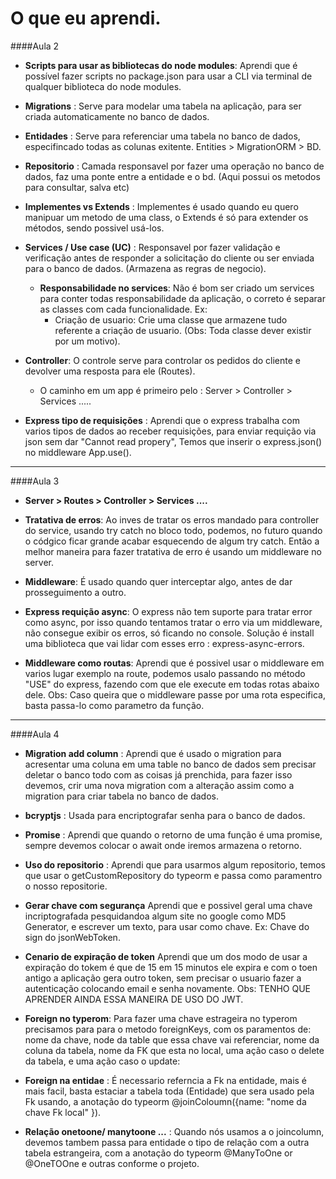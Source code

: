 # O que eu aprendi.

####Aula 2

- **Scripts para usar as bibliotecas do node modules**: Aprendi que é possível fazer scripts no package.json para usar a CLI via terminal de qualquer biblioteca do node modules.

- **Migrations** : Serve para modelar uma tabela na aplicação, para ser criada automaticamente no banco de dados. 

- **Entidades** : Serve para referenciar uma tabela no banco de dados, especifincado todas as colunas exitente. Entities > MigrationORM > BD.

- **Repositorio** : Camada responsavel por fazer uma operação no banco de dados, faz uma ponte entre a entidade e o bd. (Aqui possui os metodos para consultar, salva etc)

- **Implementes vs Extends** : Implementes é usado quando eu quero manipuar um metodo de uma class, o Extends é só para extender os métodos, sendo possivel usá-los. 

- **Services / Use case (UC)** : Responsavel por fazer validação e verificação antes de responder a solicitação do cliente ou ser enviada para o banco de dados. (Armazena as regras de negocio).

  - **Responsabilidade no services**: Não é bom ser criado um services para conter todas responsabilidade da aplicação, o correto é separar as classes com cada funcionalidade. 
  Ex: 
      - Criação de usuario: Crie uma classe que armazene tudo referente a criação de usuario.
 (Obs: Toda classe dever existir por um motivo).

 - **Controller**: O controle serve para controlar os pedidos do cliente e devolver uma resposta para ele (Routes).

    - O caminho em um app é primeiro pelo : Server > Controller > Services .....

- **Express tipo de requisições** : Aprendi que o express trabalha com varios tipos de dados ao receber requisições, para enviar requição via json sem dar "Cannot read propery", Temos que inserir o express.json() no middleware App.use().


---------------------

####Aula 3

- **Server > Routes > Controller > Services ....**

- **Tratativa de erros**: Ao inves de tratar os erros mandado para controller do service, usando try catch no bloco todo, podemos, no futuro quando o códgico ficar grande acabar esquecendo de algum try catch. Então a melhor maneira para fazer tratativa de erro é usando um middleware no server.

- **Middleware**: É usado quando quer interceptar algo, antes de dar prosseguimento a outro.

- **Express requição async**: O express não tem suporte para tratar error como async, por isso quando tentamos tratar o erro via um middleware, não consegue exibir os erros, só ficando no console. Solução é install uma biblioteca que vai lidar com esses erro : express-async-errors.

- **Middleware como routas**: Aprendi que é possivel usar o middleware em varios lugar exemplo na route, podemos usalo passando no método "USE" do express, fazendo com que ele execute em todas rotas abaixo dele. Obs: Caso queira que o middleware passe por uma rota especifica, basta passa-lo como parametro da função.


-------------------

####Aula 4 

- **Migration add column** : Aprendi que é usado o migration para acresentar uma coluna em uma table no banco de dados sem precisar deletar o banco todo com as coisas já prenchida, para fazer isso devemos, crir uma nova migration com a alteração assim como a migration para criar tabela no banco de dados.

- **bcryptjs** : Usada para encriptografar senha para o banco de dados.

- **Promise<t>** : Aprendi que quando o retorno de uma função é uma promise, sempre devemos colocar o await onde iremos armazena o retorno.

- **Uso do repositorio** : Aprendi que para usarmos algum repositorio, temos que usar o getCustomRepository do typeorm e passa como paramentro o nosso repositorie.

- **Gerar chave com segurança** Aprendi que e possivel geral uma chave incriptografada pesquidandoa algum site no google como MD5 Generator, e escrever um texto, para usar como chave.
Ex: Chave do sign do jsonWebToken.

- **Cenario de expiração de token** Aprendi que um dos modo de usar a expiração do tokem é que de 15 em 15 minutos ele expira e com o toen antigo a aplicação gera outro token, sem precisar o usuario fazer a autenticação colocando email e senha novamente. Obs: TENHO QUE APRENDER AINDA ESSA MANEIRA DE USO DO JWT. 

- **Foreign no typerom**: Para fazer uma chave estrageira no typerom precisamos para para o metodo foreignKeys, com os paramentos de: nome da chave, node da table que essa chave vai referenciar, nome da coluna da tabela, nome da FK que esta no local, uma ação caso o delete da tabela, e uma ação caso o update:  

- **Foreign na entidae** : É necessario referncia a Fk na entidade, mais é mais facil, basta estaciar a tabela toda (Entidade) que sera usado pela Fk usando, a anotação do typeorm @joinColoumn({name: "nome da chave Fk local" }). 

- **Relação onetoone/ manytoone ...** : Quando nós usamos a o joincolumn, devemos tambem passa para entidade o tipo de relação com a outra tabela estrangeira, com a anotação do typeorm @ManyToOne or @OneTOOne e outras conforme o projeto.
